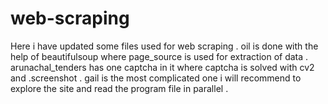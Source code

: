 # web-scraping
Here i have updated some files used for web scraping .
oil is done with the help of beautifulsoup where page_source is used for extraction of data .
arunachal_tenders has one captcha in it where captcha is solved with cv2 and .screenshot .
gail is the most complicated one i will recommend to explore the site and read the program file in parallel .
